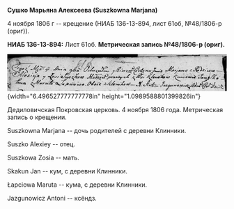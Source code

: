 **Сушко Марьяна Алексеева (Suszkowna Marjana)**

4 ноября 1806 г -- крещение (НИАБ 136-13-894, лист 61об, №48/1806-р
(ориг)).

**НИАБ 136-13-894:** Лист 61об. **Метрическая запись №48/1806-р
(ориг).**

![](./media/cdbee5116a5858dd84bad275a1278d912ebdc8a5.png){width="6.496527777777778in"
height="1.0989588801399826in"}

Дедиловичская Покровская церковь. 4 ноября 1806 года. Метрическая запись
о крещении.

Suszkowna Marjana -- дочь родителей с деревни Клинники.

Suszko Alexiey -- отец.

Suszkowa Zosia -- мать.

Skakun Jan -- кум, с деревни Клинники.

Łapciowa Maruta -- кума, с деревни Клинники.

Jazgunowicz Antoni -- ксёндз.
